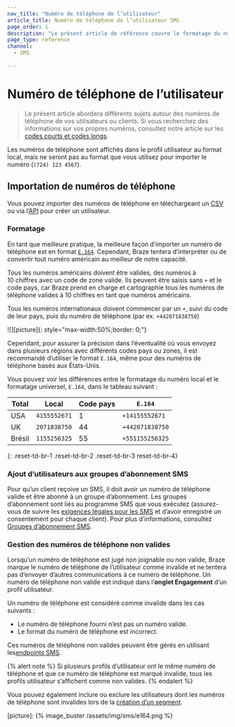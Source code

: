 ```yaml
---
nav_title: "Numéro de téléphone de l’utilisateur"
article_title: Numéro de téléphone de l’utilisateur SMS
page_order: 1
description: "Le présent article de référence couvre le formatage du numéro de téléphone, la procédure d’importation des numéros de téléphone, ainsi que la façon d’ajouter des utilisateurs à des groupes d’abonnement SMS."
page_type: reference
channel: 
  - SMS
  
---
```


# Numéro de téléphone de l’utilisateur

> Le présent article abordera différents sujets autour des numéros de téléphone de vos utilisateurs ou clients. Si vous recherchez des informations sur vos propres numéros, consultez notre article sur les [codes courts et codes longs]({{site.baseurl}}/user_guide/onboarding_with_braze/sms_setup/short_and_long_codes/#short--long-codes).

Les numéros de téléphone sont affichés dans le profil utilisateur au format local, mais ne seront pas au format que vous utilisez pour importer le numéro (`(724) 123 4567`).

## Importation de numéros de téléphone

Vous pouvez importer des numéros de téléphone en téléchargeant un [CSV]({{site.baseurl}}/user_guide/data_and_analytics/user_data_collection/user_import/#csv) ou via l’[API]({{site.baseurl}}/api/endpoints/user_data/#user-track-endpoint) pour créer un utilisateur.

### Formatage

En tant que meilleure pratique, la meilleure façon d’importer un numéro de téléphone est en format [`E.164`](https://en.wikipedia.org/wiki/e.164). Cependant, Braze tentera d’interpréter ou de convertir tout numéro américain au meilleur de notre capacité.

Tous les numéros américains doivent être valides, des numéros à 10 chiffres avec un code de zone valide. Ils peuvent être saisis sans `+` et le code pays, car Braze prend en charge et cartographie tous les numéros de téléphone valides à 10 chiffres en tant que numéros américains.

Tous les numéros internationaux doivent commencer par un `+`, suivi du code de leur pays, puis du numéro de téléphone (par ex. `+442071838750`)

![][picture]{: style="max-width:50%;border: 0;"}

Cependant, pour assurer la précision dans l’éventualité où vous envoyez dans plusieurs régions avec différents codes pays ou zones, il est recommandé d’utiliser le format `E.164`, même pour des numéros de téléphone basés aux États-Unis.

Vous pouvez voir les différences entre le formatage du numéro local et le formatage universel, `E.164`, dans le tableau suivant :

| Total | Local | Code pays | `E.164` |
|---|---|---|---|
| USA | `4155552671` | 1 | `+14155552671` |
| UK | `2071838750` | 44 | `+442071838750` |
| Brésil | `1155256325` | 55 | `+551155256325` |
{: .reset-td-br-1 .reset-td-br-2 .reset-td-br-3 reset-td-br-4}

### Ajout d’utilisateurs aux groupes d’abonnement SMS

Pour qu’un client reçoive un SMS, il doit avoir un numéro de téléphone valide et être abonné à un groupe d’abonnement. Les groupes d’abonnement sont liés au programme SMS que vous exécutez (assurez-vous de suivre les [exigences légales pour les SMS]({{site.baseurl}}/user_guide/message_building_by_channel/sms/sms_laws_and_regulations/) et d’avoir enregistré un consentement pour chaque client). Pour plus d’informations, consultez [Groupes d’abonnement SMS][1]. 

### Gestion des numéros de téléphone non valides

Lorsqu’un numéro de téléphone est jugé non joignable ou non valide, Braze marque le numéro de téléphone de l’utilisateur comme invalide et ne tentera pas d’envoyer d’autres communications à ce numéro de téléphone. Un numéro de téléphone non valide est indiqué dans l’**onglet Engagement** d’un profil utilisateur.

Un numéro de téléphone est considéré comme invalide dans les cas suivants :

- Le numéro de téléphone fourni n’est pas un numéro valide.
- Le format du numéro de téléphone est incorrect.

Ces numéros de téléphone non valides peuvent être gérés en utilisant les[endpoints SMS]({{site.baseurl}}/api/endpoints/sms/). 

{% alert note %}
Si plusieurs profils d’utilisateur ont le même numéro de téléphone et que ce numéro de téléphone est marqué invalide, tous les profils utilisateur s’affichent comme non valides.
{% endalert %}

Vous pouvez également inclure ou exclure les utilisateurs dont les numéros de téléphone sont invalides lors de la [création d’un segment][2]. 

[1]: {{site.baseurl}}/user_guide/message_building_by_channel/sms/sms_subscription_group/
[2]: {{site.baseurl}}/user_guide/engagement_tools/segments/creating_a_segment/#step-4-add-filters-to-your-segment
[picture]: {% image_buster /assets/img/sms/e164.png %}

